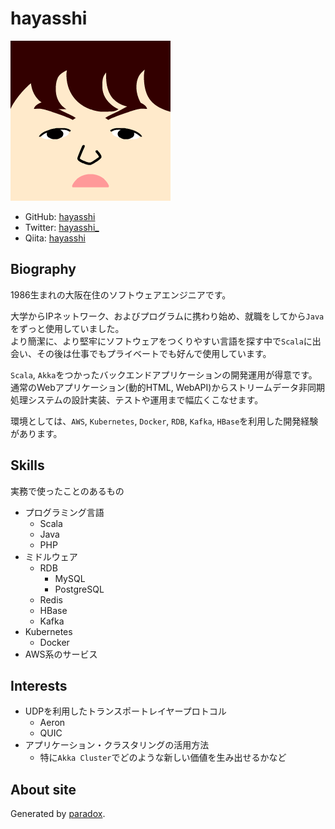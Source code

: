 # hayasshi

![icon](icon.png)

- GitHub: [hayasshi](https://github.com/hayasshi)
- Twitter: [hayasshi_](https://twitter.com/hayasshi_)
- Qiita: [hayasshi](https://qiita.com/hayasshi)

## Biography

1986生まれの大阪在住のソフトウェアエンジニアです。

大学からIPネットワーク、およびプログラムに携わり始め、就職をしてから`Java`をずっと使用していました。<br/>
より簡潔に、より堅牢にソフトウェアをつくりやすい言語を探す中で`Scala`に出会い、その後は仕事でもプライベートでも好んで使用しています。

`Scala`, `Akka`をつかったバックエンドアプリケーションの開発運用が得意です。<br />
通常のWebアプリケーション(動的HTML, WebAPI)からストリームデータ非同期処理システムの設計実装、テストや運用まで幅広くこなせます。

環境としては、`AWS`, `Kubernetes`, `Docker`, `RDB`, `Kafka`, `HBase`を利用した開発経験があります。

## Skills

実務で使ったことのあるもの

- プログラミング言語
    - Scala
    - Java
    - PHP
- ミドルウェア
    - RDB
        - MySQL
        - PostgreSQL
    - Redis
    - HBase
    - Kafka
- Kubernetes
    - Docker
- AWS系のサービス

## Interests

- UDPを利用したトランスポートレイヤープロトコル
    - Aeron
    - QUIC
- アプリケーション・クラスタリングの活用方法
    - 特に`Akka Cluster`でどのような新しい価値を生み出せるかなど

## About site

Generated by [paradox](https://github.com/lightbend/paradox).
